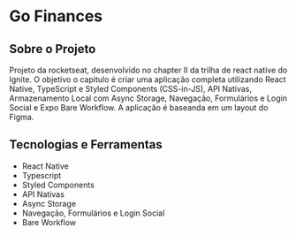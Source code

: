 # Go Finances

## Sobre o Projeto
Projeto da rocketseat, desenvolvido no chapter II da trilha de react native do Ignite. O objetivo o capitulo é criar uma aplicação completa utilizando React Native, TypeScript e Styled Components (CSS-in-JS), API Nativas, Armazenamento Local com Async Storage, Navegação, Formulários e Login Social e Expo Bare Workflow. A aplicação é baseanda em um layout do Figma.

## Tecnologias e Ferramentas
- React Native
- Typescript
- Styled Components
- API Nativas
- Async Storage
- Navegação, Formulários e Login Social
- Bare Workflow


